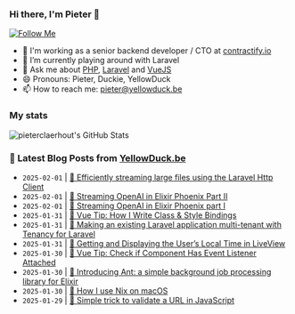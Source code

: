 ### Hi there, I'm Pieter 👋  
[![Follow Me](https://img.shields.io/github/followers/pieterclaerhout?label=Follow&style=social)](https://github.com/pieterclaerhout)

- 🏢 I'm working as a senior backend developer / CTO at [contractify.io](https://contractify.io)
- 🌱 I’m currently playing around with Laravel
- 💬 Ask me about [PHP](https://php.net), [Laravel](http://laravel.com) and [VueJS](https://vuejs.org)
- 😄 Pronouns: Pieter, Duckie, YellowDuck
- 📫 How to reach me: pieter@yellowduck.be

### My stats

![pieterclaerhout's GitHub Stats](https://github-readme-stats.vercel.app/api?username=pieterclaerhout&show_icons=true&count_private=true&line_height=40)

### 📩 Latest Blog Posts from [YellowDuck.be](https://www.yellowduck.be/)
<!-- BLOG-POST-LIST:START -->
- `2025-02-01` | [🐥 Efficiently streaming large files using the Laravel Http Client](https://www.yellowduck.be/posts/efficiently-streaming-large-files-using-the-laravel-http-client)  
- `2025-02-01` | [🔗 Streaming OpenAI in Elixir Phoenix Part II](https://www.yellowduck.be/posts/streaming-openai-in-elixir-phoenix-part-ii)  
- `2025-02-01` | [🔗 Streaming OpenAI in Elixir Phoenix part I](https://www.yellowduck.be/posts/streaming-openai-in-elixir-phoenix-part-i)  
- `2025-01-31` | [🐥 Vue Tip: How I Write Class &amp; Style Bindings](https://www.yellowduck.be/posts/vue-tip-how-i-write-class-style-bindings)  
- `2025-01-31` | [🔗 Making an existing Laravel application multi-tenant with Tenancy for Laravel](https://www.yellowduck.be/posts/making-an-existing-laravel-application-multi-tenant-with-tenancy-for-laravel)  
- `2025-01-31` | [🔗 Getting and Displaying the User’s Local Time in LiveView](https://www.yellowduck.be/posts/getting-and-displaying-the-users-local-time-in-liveview)  
- `2025-01-30` | [🐥 Vue Tip: Check if Component Has Event Listener Attached](https://www.yellowduck.be/posts/vue-tip-check-if-component-has-event-listener-attached)  
- `2025-01-30` | [🔗 Introducing Ant: a simple background job processing library for Elixir](https://www.yellowduck.be/posts/introducing-ant-a-simple-background-job-processing-library-for-elixir)  
- `2025-01-30` | [🔗 How I use Nix on macOS](https://www.yellowduck.be/posts/how-i-use-nix-on-macos)  
- `2025-01-29` | [🐥 Simple trick to validate a URL in JavaScript](https://www.yellowduck.be/posts/simple-trick-to-validate-a-url-in-javascript)  

<!-- BLOG-POST-LIST:END -->
